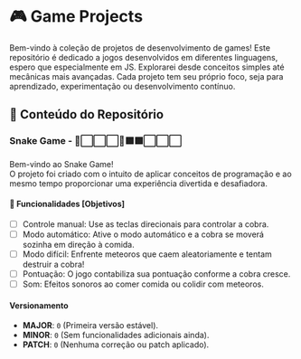 # 🎮 Game Projects
Bem-vindo à coleção de projetos de desenvolvimento de games! Este repositório é dedicado a jogos desenvolvidos em diferentes linguagens, espero que especialmente em JS. Explorarei desde conceitos simples até mecânicas mais avançadas. Cada projeto tem seu próprio foco, seja para aprendizado, experimentação ou desenvolvimento contínuo.

## 📂 Conteúdo do Repositório

### Snake Game - 🍎⬜⬜⬜🐍🟩🟩⬜⬜⬜
Bem-vindo ao Snake Game!  
O projeto foi criado com o intuito de aplicar conceitos de programação e ao mesmo tempo proporcionar uma experiência divertida e desafiadora.

#### 🚀 Funcionalidades [Objetivos]

- [ ] Controle manual: Use as teclas direcionais para controlar a cobra.
- [ ] Modo automático: Ative o modo automático e a cobra se moverá sozinha em direção à comida.
- [ ] Modo difícil: Enfrente meteoros que caem aleatoriamente e tentam destruir a cobra!
- [ ] Pontuação: O jogo contabiliza sua pontuação conforme a cobra cresce.
- [ ] Som: Efeitos sonoros ao comer comida ou colidir com meteoros.

#### Versionamento

- **MAJOR**: `0` (Primeira versão estável).
- **MINOR**: `0` (Sem funcionalidades adicionais ainda).
- **PATCH**: `0` (Nenhuma correção ou patch aplicado).
